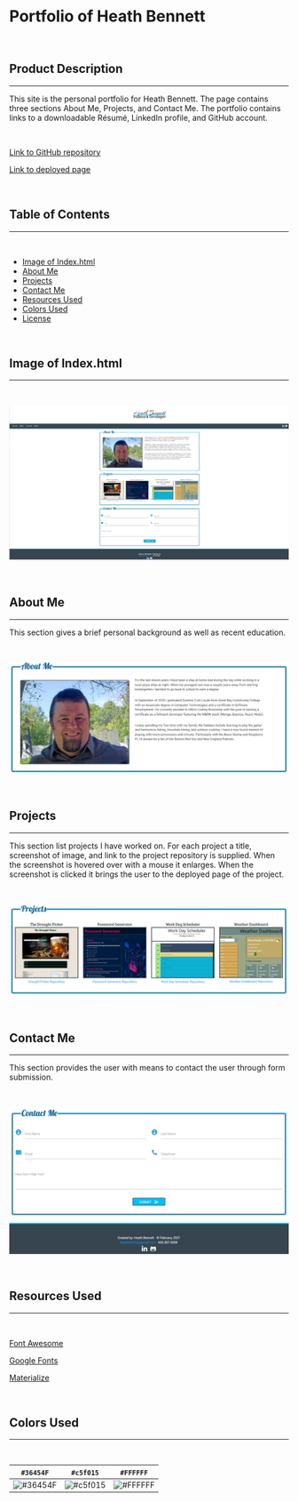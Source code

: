 # Portfolio of Heath Bennett

&nbsp;

## Product Description
__________________

This site is the personal portfolio for Heath Bennett.  The page contains three sections About Me, Projects, and Contact Me.  The portfolio contains links to a downloadable Résumé, LinkedIn profile, and GitHub account. 

&nbsp;

[Link to GitHub repository](https://github.com/Heath-Bennett/HBPortfolio)

[Link to deployed page](https://heath-bennett.github.io/HBPortfolio/)

&nbsp;

## Table of Contents
__________________

&nbsp;

* [Image of Index.html](#Image-of-Index.html)
* [About Me](#About-Me)
* [Projects](#Projects)
* [Contact Me](#Contact-Me)
* [Resources Used](#Resources-Used)
* [Colors Used](#Colors-Used)
* [License](#License)

&nbsp;

## Image of Index.html
-----------

&nbsp;

![Screenshot of Portfolio](./assets/Images/portfolioScreenShot.png)

&nbsp;

## About Me
----------

This section gives a brief personal background as well as recent education.

&nbsp;

![Screenshot of About Me](./assets/Images/aboutMe.png)

&nbsp;

## Projects
-----------
This section list projects I have worked on.  For each project a title, screenshot of image, and link to the project repository is supplied.  When the screenshot is hovered over with a mouse it enlarges.  When the screenshot is clicked it brings the user to the deployed page of the project. 

&nbsp;

![Screenshot of Projects](./assets/Images/projects.png)

&nbsp;

## Contact Me
----------
This section provides the user with means to contact the user through form submission.

&nbsp;

![Screenshot of Contact Me](./assets/Images/contactMe.png)

&nbsp;

## Resources Used
-----------

&nbsp;

[Font Awesome](https://fontawesome.com/)

[Google Fonts](https://fonts.google.com/)

[Materialize](https://materializecss.com/)

&nbsp;

## Colors Used
--------

&nbsp;

`#36454F`                  |  `#c5f015`                |`#FFFFFF`
:-------------------------:|:-------------------------:|:-------------------------:
![#36454F](https://via.placeholder.com/150x300/36454F/000000?text=+)  | ![#c5f015](https://via.placeholder.com/150x300/c5f015/000000?text=+) | ![#FFFFFF](https://via.placeholder.com/150x300/FFFFFF/000000?text=+)
